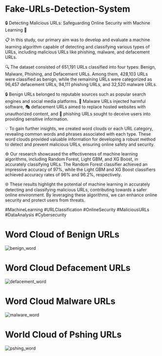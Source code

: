 # Fake-URLs-Detection-System

🔒 Detecting Malicious URLs: Safeguarding Online Security with Machine Learning 🚀

📋 In this study, our primary aim was to develop and evaluate a machine learning algorithm capable of detecting and classifying various types of URLs, including malicious URLs like phishing, malware, and defacement URLs.

🔍 The dataset consisted of 651,191 URLs classified into four types: Benign, Malware, Phishing, and Defacement URLs. Among them, 428,103 URLs were classified as benign, while the remaining URLs were categorized as 96,457 defacement URLs, 94,111 phishing URLs, and 32,520 malware URLs.

🔒 Benign URLs belonged to reputable sources such as popular search engines and social media platforms. 🦠 Malware URLs injected harmful software, 🎭 defacement URLs aimed to replace hosted websites with unauthorized content, and 🎣 phishing URLs sought to deceive users into providing sensitive information.

💡 To gain further insights, we created word clouds or each URL category, revealing common words and phrases associated with each type. These word clouds provided valuable information for developing a robust method to detect and prevent malicious URLs, ensuring online safety and security.

⚙️ Our research showcased the effectiveness of machine learning algorithms, including Random Forest, Light GBM, and XG Boost, in accurately classifying URLs. The Random Forest classifier achieved an impressive accuracy of 97%, while the Light GBM and XG Boost classifiers achieved accuracy rates of 96% and 96.2%, respectively.

🌐 These results highlight the potential of machine learning in accurately detecting and classifying malicious URLs, contributing towards a safer online environment. By leveraging these algorithms, we can enhance online security and protect users from threats.

#MachineLearning #URLClassification #OnlineSecurity #MaliciousURLs #DataAnalysis #Cybersecurity


# Word Cloud of Benign URLs

![benign_word](https://github.com/sajadul-d/Fake-URLs-Detection-System/assets/76832635/06d43190-e507-43ef-9b49-54adfdd320ab)

# Word Cloud Defacement URLs

![defacement_word](https://github.com/sajadul-d/Fake-URLs-Detection-System/assets/76832635/ddc29d42-4e51-4267-a01c-6b658d14f842)

# Word Cloud Malware URLs

![malware_word](https://github.com/sajadul-d/Fake-URLs-Detection-System/assets/76832635/56d77ce0-724e-46ac-8d16-1db6a92021aa)

# World Cloud of Pshing URLs

![pshing_word](https://github.com/sajadul-d/Fake-URLs-Detection-System/assets/76832635/77d50ce7-f06e-4983-bd25-dee9c3568639)




